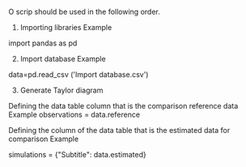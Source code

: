 O scrip should be used in the following order.

1) Importing libraries
Example

import pandas as pd

2) Import database
Example

data=pd.read_csv ('Import database.csv')

3) Generate Taylor diagram

Defining the data table column that is the comparison reference data
Example
observations = data.reference

Defining the column of the data table that is the estimated data for comparison
Example

simulations =  {"Subtitle": data.estimated}


```python

```
